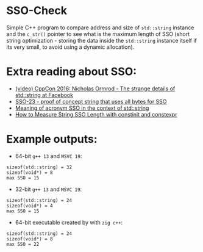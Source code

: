 # SSO-Check

Simple C++ program to compare address and size of `std::string` instance and the `c_str()` pointer
to see what is the maximum length of SSO (short string optimization - storing the data inside the
`std::string` instance itself if its very small, to avoid using a dynamic allocation).


# Extra reading about SSO:

* [(video) CppCon 2016: Nicholas Ormrod - The strange details of std::string at Facebook](https://www.youtube.com/watch?v=kPR8h4-qZdk)
* [SSO-23 - proof of concept string that uses all bytes for SSO](https://github.com/elliotgoodrich/SSO-23)
* [Meaning of acronym SSO in the context of std::string](https://stackoverflow.com/questions/10315041/meaning-of-acronym-sso-in-the-context-of-stdstring)
* [How to Measure String SSO Length with constinit and constexpr](https://www.cppstories.com/2022/sso-cpp20-checks/)


# Example outputs:
* 64-bit `g++ 13` and `MSVC 19`:
```
sizeof(std::string) = 32
sizeof(void*) = 8
max SSO = 15
```

* 32-bit `g++ 13` and `MSVC 19`:
```
sizeof(std::string) = 24
sizeof(void*) = 4
max SSO = 15
```

* 64-bit executable created by with `zig c++`:
```
sizeof(std::string) = 24
sizeof(void*) = 8
max SSO = 22
```
